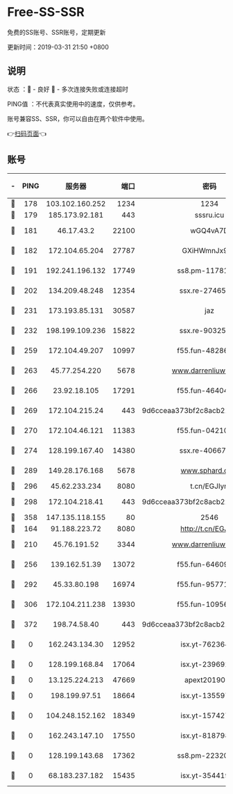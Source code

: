 # Free-SS-SSR

免费的SS账号、SSR账号，定期更新

更新时间：2019-03-31 21:50 +0800

## 说明

状态     ：🙂 - 良好 🙁 - 多次连接失败或连接超时

PING值   ：不代表真实使用中的速度，仅供参考。

账号兼容SS、SSR，你可以自由在两个软件中使用。

👉[扫码页面](https://liesauer.github.io/Free-SS-SSR/)👈

## 账号

|-|PING|服务器|端口|密码|加密方式|区域|
|:----:|:----:|:-----:|-----:|:----:|:----:|:----:|
|🙂|178|103.102.160.252|1234|1234|rc4-md5|JP|
|🙂|179|185.173.92.181|443|sssru.icu|rc4-md5|RU|
|🙂|181|46.17.43.2|22100|wGQ4vA7D|aes-256-gcm|RU|
|🙂|182|172.104.65.204|27787|GXiHWmnJx94S|aes-256-cfb|JP|
|🙂|191|192.241.196.132|17749|ss8.pm-11781750|aes-256-cfb|US|
|🙂|202|134.209.48.248|12354|ssx.re-27465668|aes-256-cfb|US|
|🙂|231|173.193.85.131|30587|jaz|aes-256-cfb|US|
|🙂|232|198.199.109.236|15822|ssx.re-90325864|aes-256-cfb|US|
|🙂|259|172.104.49.207|10997|f55.fun-48286538|aes-256-cfb|SG|
|🙂|263|45.77.254.220|5678|www.darrenliuwei.com|aes-256-cfb|SG|
|🙂|266|23.92.18.105|17291|f55.fun-46404698|aes-256-cfb|US|
|🙂|269|172.104.215.24|443|9d6cceaa373bf2c8acb22e60b6a58be6|aes-256-cfb|US|
|🙂|270|172.104.46.121|11383|f55.fun-04210255|aes-256-cfb|SG|
|🙂|274|128.199.167.40|14380|ssx.re-40667368|aes-256-cfb|SG|
|🙂|289|149.28.176.168|5678|www.sphard.com|aes-256-cfb|AU|
|🙂|296|45.62.233.234|8080|t.cn/EGJIyrl|rc4-md5|CA|
|🙂|298|172.104.218.41|443|9d6cceaa373bf2c8acb22e60b6a58be6|aes-256-cfb|US|
|🙂|358|147.135.118.155|80|2546|chacha20|US|
|🙂|164|91.188.223.72|8080|http://t.cn/EGJIyrl|rc4-md5|RU|
|🙂|210|45.76.191.52|3344|www.darrenliuwei.com|aes-256-cfb|JP|
|🙂|256|139.162.51.39|13072|f55.fun-64609790|aes-256-cfb|SG|
|🙂|292|45.33.80.198|16974|f55.fun-95771159|aes-256-cfb|US|
|🙂|306|172.104.211.238|13930|f55.fun-10956587|aes-256-cfb|US|
|🙂|372|198.74.58.40|443|9d6cceaa373bf2c8acb22e60b6a58be6|aes-256-cfb|US|
|🙁|0|162.243.134.30|12952|isx.yt-76236422|aes-256-cfb|US|
|🙁|0|128.199.168.84|17064|isx.yt-23969273|aes-256-cfb|SG|
|🙁|0|13.125.224.213|47669|apext2019001|chacha20|KR|
|🙁|0|198.199.97.51|18664|isx.yt-13559717|aes-256-cfb|US|
|🙁|0|104.248.152.162|18349|isx.yt-15742711|aes-256-cfb|SG|
|🙁|0|162.243.147.10|17550|isx.yt-81879846|aes-256-cfb|US|
|🙁|0|128.199.143.68|17362|ss8.pm-22320506|aes-256-cfb|SG|
|🙁|0|68.183.237.182|15435|isx.yt-35441993|aes-256-cfb|SG|
